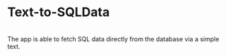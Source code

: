 # Text-to-SQLData
<br>
The app is able to fetch SQL data directly from the database via a simple text.
